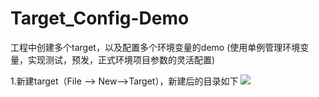 # Target_Config-Demo

工程中创建多个target，以及配置多个环境变量的demo
(使用单例管理环境变量，实现测试，预发，正式环境项目参数的灵活配置)

1.新建target（File ——> New——>Target），新建后的目录如下
![](https://github.com/ddZhang/Target_Config-Demo/raw/master/images/1.png)

